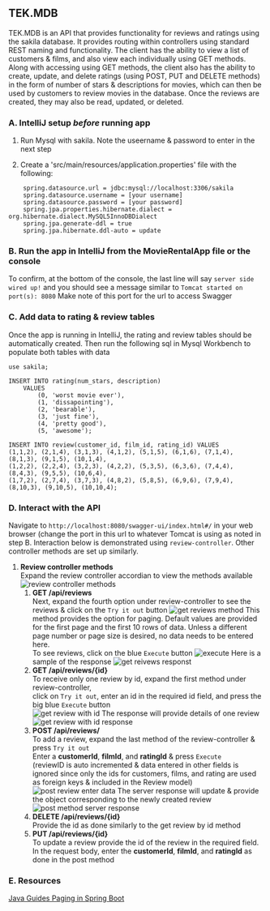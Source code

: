 ## TEK.MDB
TEK.MDB is an API that provides functionality for reviews and ratings using the sakila database. It provides routing within controllers using standard REST naming and functionality. The client has the ability to view a list of customers & films, and also view each individually using GET methods. Along with accessing using GET methods, the client also has the ability to create, update, and delete ratings (using POST, PUT and DELETE methods) in the form of number of stars & descriptions for movies, which can then be used by customers to review movies in the database. Once the reviews are created, they may also be read, updated, or deleted.

### A. IntelliJ setup *before* running app

1) Run Mysql with sakila. Note the useername & password to enter in the next step

2) Create a 'src/main/resources/application.properties' file with the following:
```
    spring.datasource.url = jdbc:mysql://localhost:3306/sakila
    spring.datasource.username = [your username]
    spring.datasource.password = [your password]
    spring.jpa.properties.hibernate.dialect = org.hibernate.dialect.MySQL5InnoDBDialect
    spring.jpa.generate-ddl = true
    spring.jpa.hibernate.ddl-auto = update
```

### B. Run the app in IntelliJ from the MovieRentalApp file or the console
To confirm, at the bottom of the console, the last line will say ``server side wired up!`` and you should see a message similar to ``Tomcat started on port(s): 8080`` Make note of this port for the url to access Swagger

### C. Add data to rating & review tables
Once the app is running in IntelliJ, the rating and review tables should be automatically created. Then run the following sql in Mysql Workbench to populate both tables with data

```
use sakila;

INSERT INTO rating(num_stars, description)
	VALUES
	    (0, 'worst movie ever'),
	    (1, 'dissapointing'),
	    (2, 'bearable'),
	    (3, 'just fine'),
	    (4, 'pretty good'),
	    (5, 'awesome');

INSERT INTO review(customer_id, film_id, rating_id) VALUES
(1,1,2), (2,1,4), (3,1,3), (4,1,2), (5,1,5), (6,1,6), (7,1,4), (8,1,3), (9,1,5), (10,1,4),
(1,2,2), (2,2,4), (3,2,3), (4,2,2), (5,3,5), (6,3,6), (7,4,4), (8,4,3), (9,5,5), (10,6,4),
(1,7,2), (2,7,4), (3,7,3), (4,8,2), (5,8,5), (6,9,6), (7,9,4), (8,10,3), (9,10,5), (10,10,4);
```

### D. Interact with the API

Navigate to ``http://localhost:8080/swagger-ui/index.html#/`` in your web browser (change the port in this url to whatever Tomcat is using as noted in step B. Interaction below is demonstrated using ``review-controller``. Other controller methods are set up similarly.
1) **Review controller methods**<br />
   Expand the review controller accordian to view the methods available
   ![review controller methods](https://i.imgur.com/NGJ2ZiL.png)
   1) **GET /api/reviews**<br />
      Next, expand the fourth option under review-controller to see the reviews & click on the ``Try it out`` button
      ![get reviews method](https://i.imgur.com/jMuzUVL.png)
      This method provides the option for paging. Default values are provided for the first page and the first 10 rows of data. Unless a different page number or page size is desired, no data needs to be entered here.<br />
      To see reviews, click on the blue ``Execute`` button
      ![execute](https://i.imgur.com/4o08Fvt.png)
      Here is a sample of the response
      ![get reivews responst](https://i.imgur.com/90SDGLC.png)
   2) **GET /api/reviews/{id}**<br />
     To receive only one review by id, expand the first method under review-controller, <br/>
     click on ``Try it out``,
     enter an id in the required id field, and
     press the big blue ``Execute`` button<br />
     ![get review with id](https://i.imgur.com/nOA0t7B.png)
     The response will provide details of one review
     ![get review with id response](https://i.imgur.com/O5d94MA.png)
   3) **POST /api/reviews/**<br />
   To add a review, expand the last method of the review-controller & press ``Try it out``<br />
   Enter a **customerId**, **filmId**, and **ratingId** & press ``Execute``<br />
   (reviewID is auto incremented & data entered in other fields is ignored since only the ids for customers, films, and rating are used as foreign keys & included in the Review model)
   ![post review enter data](https://i.imgur.com/GzM4b09.png)
   The server response will update & provide the object corresponding to the newly created review
   ![post method server response](https://i.imgur.com/6wmnFRR.png)
   4) **DELETE /api/reviews/{id}**<br />
   Provide the id as done similarly to the get review by id method
   5) **PUT /api/reviews/{id}**<br />
   To update a review provide the id of the review in the required field.<br />
   In the request body, enter the **customerId**, **filmId**, and **ratingId** as done in the post method
   



### E. Resources

[Java Guides Paging in Spring Boot](https://www.javaguides.net/2021/10/spring-boot-pagination-and-sorting-rest-api.html)